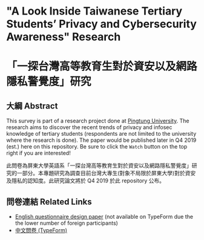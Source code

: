 # "A Look Inside Taiwanese Tertiary Students’ Privacy and Cybersecurity Awareness" Research
# 「一探台灣高等教育生對於資安以及網路隱私警覺度」研究

## 大綱 Abstract

This survey is part of a research project done at [Pingtung University](https://www.nptu.edu.tw). The research aims to discover the recent trends of privacy and infosec knowledge of tertiary students (respondents are not limited to the university where the research is done). The paper would be published later in Q4 2019 (est.) here on this repository. Be sure to click the `Watch` button on the top right if you are interested!

此問卷為屏東大學英語系「一探台灣高等教育生對於資安以及網路隱私警覺度」研究的一部分。本專題研究為調查目前台灣大專生(對象不局限於屏東大學)對於資安及隱私的認知度。此研究論文將於 Q4 2019 於此 repository 公布。

## 問卷連結 Related Links

* [English questionnaire design paper](https://1drv.ms/w/s!AjOrJMOIR6BMicFB-ZPToQX6oBltag) (not available on TypeForm due the the lower number of foreign participants)
* [中文問卷 (TypeForm)](https://survey.stillu.cc)
